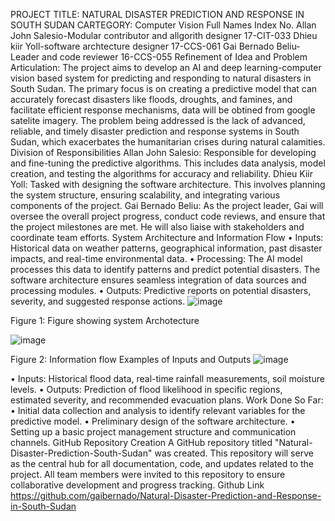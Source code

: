 PROJECT TITLE: NATURAL DISASTER PREDICTION AND RESPONSE IN SOUTH SUDAN
CARTEGORY: Computer Vision
Full Names	Index No.
Allan John Salesio-Modular contributor and allgorith designer	17-CIT-033
Dhieu kiir Yoll-software archtecture designer	17-CCS-061
Gai Bernado Beliu-Leader and code reviewer	16-CCS-055
Refinement of Idea and Problem Articulation:
The project aims to develop an AI and deep learning-computer vision based system for predicting and responding to natural disasters in South Sudan. The primary focus is on creating a predictive model that can accurately forecast disasters like floods, droughts, and famines, and facilitate efficient response mechanisms, data will be obtined from google satelite imagery. The problem being addressed is the lack of advanced, reliable, and timely disaster prediction and response systems in South Sudan, which exacerbates the humanitarian crises during natural calamities.
Division of Responsibilities
Allan John Salesio: Responsible for developing and fine-tuning the predictive algorithms. This includes data analysis, model creation, and testing the algorithms for accuracy and reliability.
Dhieu Kiir Yoll: Tasked with designing the software architecture. This involves planning the system structure, ensuring scalability, and integrating various components of the project.
Gai Bernado Beliu: As the project leader, Gai will oversee the overall project progress, conduct code reviews, and ensure that the project milestones are met. He will also liaise with stakeholders and coordinate team efforts.
System Architecture and Information Flow
•	Inputs: Historical data on weather patterns, geographical information, past disaster impacts, and real-time environmental data.
•	Processing: The AI model processes this data to identify patterns and predict potential disasters. The software architecture ensures seamless integration of data sources and processing modules.
•	Outputs: Predictive reports on potential disasters, severity, and suggested response actions.
 ![image](https://github.com/gaibernado/Natural-Disaster-Prediction-and-Response-in-South-Sudan/assets/108142262/1a53dbaa-c0b7-4692-86ab-17a9509e96e5)

Figure 1: Figure showing system Archotecture



 ![image](https://github.com/gaibernado/Natural-Disaster-Prediction-and-Response-in-South-Sudan/assets/108142262/1ee91220-b6a3-4597-8691-70ee268e9814)

Figure 2: Information flow
Examples of Inputs and Outputs
 ![image](https://github.com/gaibernado/Natural-Disaster-Prediction-and-Response-in-South-Sudan/assets/108142262/02bd662c-bd93-4cb6-9b99-ddc7af3d4ffa)

•	Inputs: Historical flood data, real-time rainfall measurements, soil moisture levels.
•	Outputs: Prediction of flood likelihood in specific regions, estimated severity, and recommended evacuation plans.
Work Done So Far:
•	Initial data collection and analysis to identify relevant variables for the predictive model.
•	Preliminary design of the software architecture.
•	Setting up a basic project management structure and communication channels.
GitHub Repository Creation
A GitHub repository titled "Natural-Disaster-Prediction-South-Sudan" was created. This repository will serve as the central hub for all documentation, code, and updates related to the project. All team members were invited to this repository to ensure collaborative development and progress tracking.
Github Link
https://github.com/gaibernado/Natural-Disaster-Prediction-and-Response-in-South-Sudan
